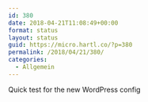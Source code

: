 ```yaml
---
id: 380
date: 2018-04-21T11:08:49+00:00
format: status
layout: status
guid: https://micro.hartl.co/?p=380
permalink: /2018/04/21/380/
categories:
  - Allgemein
---
```

Quick test for the new WordPress config